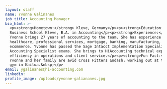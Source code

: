 ```yaml
---
layout: staff
name: Yvonne Galinanes
job_title: Accounting Manager
bio_html: >-
  <p><strong>Hometown:</strong> Kleve, Germany</p><p><strong>Education:</strong>
  Business School Kleve, B.A. in Accounting</p><p><strong>Experience:</strong>
  Yvonne brings 27 years of accounting to the team. She has experience in
  healthcare, professional services, mortgage, banking, manufacturing, and
  ecommerce. Yvonne has passed the Sage Intacct Implementation Specialist and
  Accounting Specialist exams. She brings to HiAccounting technical expertise,
  efficiency in operations and client service.</p><p><strong>Fun Fact:</strong>
  Yvonne and her family are avid Cross Fitters &ndash; working out at their home
  gym in Kailua.&nbsp;</p>
email: ygalinanes@hi-accounting.com
linkedin:
profile_image: /uploads/yvonne-galiananes.jpg
---
```


